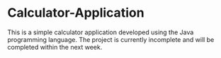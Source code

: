 # Calculator-Application
This is a simple calculator application developed using the Java programming language.
The project is currently incomplete and will be completed within the next week.
